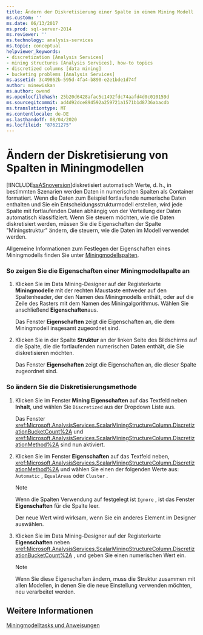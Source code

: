 ```yaml
---
title: Ändern der Diskretisierung einer Spalte in einem Mining Modell | Microsoft-Dokumentation
ms.custom: ''
ms.date: 06/13/2017
ms.prod: sql-server-2014
ms.reviewer: ''
ms.technology: analysis-services
ms.topic: conceptual
helpviewer_keywords:
- discretization [Analysis Services]
- mining structures [Analysis Services], how-to topics
- discretized columns [data mining]
- bucketing problems [Analysis Services]
ms.assetid: 3c49862b-595d-4fa4-b890-e2e1bde1d74f
author: minewiskan
ms.author: owend
ms.openlocfilehash: 25b20d6428afac5c1492fdc74aafd4d0c010159d
ms.sourcegitcommit: ad4d92dce894592a259721a1571b1d8736abacdb
ms.translationtype: MT
ms.contentlocale: de-DE
ms.lasthandoff: 08/04/2020
ms.locfileid: "87621275"
---
```

# <a name="change-the-discretization-of-a-column-in-a-mining-model"></a>Ändern der Diskretisierung von Spalten in Miningmodellen
  [!INCLUDE[ssASnoversion](../../includes/ssasnoversion-md.md)]diskretisiert automatisch Werte, d. h., in bestimmten Szenarien werden Daten in numerischen Spalten als Container formatiert. Wenn die Daten zum Beispiel fortlaufende numerische Daten enthalten und Sie ein Entscheidungsstrukturmodell erstellen, wird jede Spalte mit fortlaufenden Daten abhängig von der Verteilung der Daten automatisch klassifiziert. Wenn Sie steuern möchten, wie die Daten diskretisiert werden, müssen Sie die Eigenschaften der Spalte "Miningstruktur" ändern, die steuern, wie die Daten im Modell verwendet werden.  
  
 Allgemeine Informationen zum Festlegen der Eigenschaften eines Miningmodells finden Sie unter [Miningmodellspalten](mining-model-columns.md).  
  
### <a name="to-display-the-properties-for-a-mining-model-column"></a>So zeigen Sie die Eigenschaften einer Miningmodellspalte an  
  
1.  Klicken Sie im Data Mining-Designer auf der Registerkarte **Miningmodelle** mit der rechten Maustaste entweder auf den Spaltenheader, der den Namen des Miningmodells enthält, oder auf die Zeile des Rasters mit dem Namen des Miningalgorithmus. Wählen Sie anschließend **Eigenschaften**aus.  
  
     Das Fenster **Eigenschaften** zeigt die Eigenschaften an, die dem Miningmodell insgesamt zugeordnet sind.  
  
2.  Klicken Sie in der Spalte **Struktur** an der linken Seite des Bildschirms auf die Spalte, die die fortlaufenden numerischen Daten enthält, die Sie diskretisieren möchten.  
  
     Das Fenster **Eigenschaften** zeigt die Eigenschaften an, die dieser Spalte zugeordnet sind.  
  
### <a name="to-change-the-discretization-method"></a>So ändern Sie die Diskretisierungsmethode  
  
1.  Klicken Sie im Fenster **Mining Eigenschaften** auf das Textfeld neben **Inhalt**, und wählen Sie `Discretized` aus der Dropdown Liste aus.  
  
     Das Fenster <xref:Microsoft.AnalysisServices.ScalarMiningStructureColumn.DiscretizationBucketCount%2A> und <xref:Microsoft.AnalysisServices.ScalarMiningStructureColumn.DiscretizationMethod%2A> sind nun aktiviert.  
  
2.  Klicken Sie im Fenster **Eigenschaften** auf das Textfeld neben, <xref:Microsoft.AnalysisServices.ScalarMiningStructureColumn.DiscretizationMethod%2A> und wählen Sie einen der folgenden Werte aus: `Automatic` , `EqualAreas` oder `Cluster` .  
  
    > [!NOTE]  
    >  Wenn die Spalten Verwendung auf festgelegt ist `Ignore` , ist das Fenster **Eigenschaften** für die Spalte leer.  
  
     Der neue Wert wird wirksam, wenn Sie ein anderes Element im Designer auswählen.  
  
3.  Klicken Sie im Data Mining-Designer auf der Registerkarte **Eigenschaften** neben <xref:Microsoft.AnalysisServices.ScalarMiningStructureColumn.DiscretizationBucketCount%2A> , und geben Sie einen numerischen Wert ein.  
  
    > [!NOTE]  
    >  Wenn Sie diese Eigenschaften ändern, muss die Struktur zusammen mit allen Modellen, in denen Sie die neue Einstellung verwenden möchten, neu verarbeitet werden.  
  
## <a name="see-also"></a>Weitere Informationen  
 [Miningmodelltasks und Anweisungen](mining-model-tasks-and-how-tos.md)  
  
  
